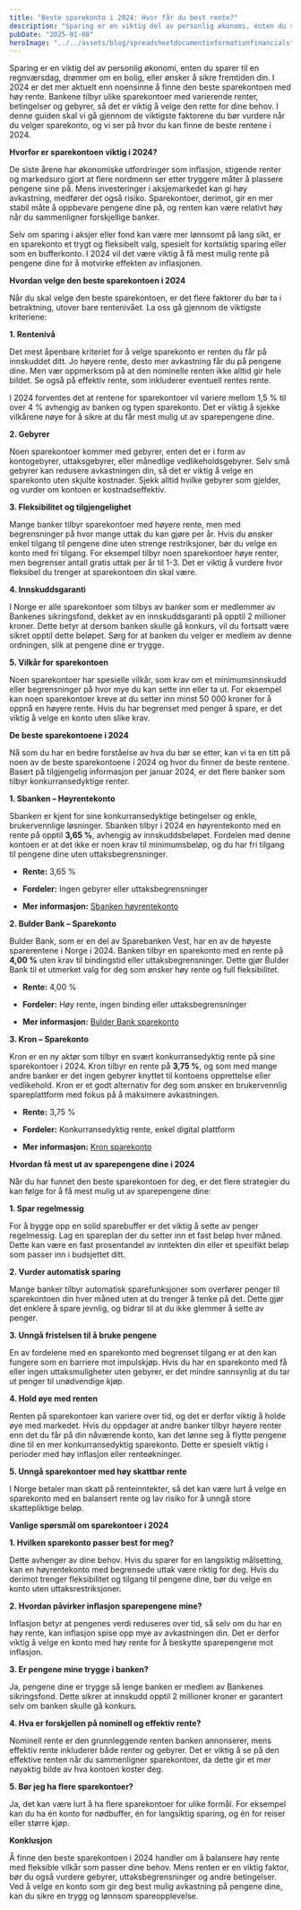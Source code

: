 ```yaml
---
title: "Beste sparekonto i 2024: Hvor får du best rente?"
description: "Sparing er en viktig del av personlig økonomi, enten du sparer til en regnværsdag, drømmer om en bolig, eller ønsker å sikre fremtiden din. I 2024 er det mer aktuelt enn noensinne å finne den beste sparekontoen med høy rente. Bankene tilbyr ulike sparekontoer med varierende renter, betingelser og gebyrer, så det er viktig å &#8230; Read more"
pubDate: "2025-01-08"
heroImage: "../../assets/blog/spreadsheetdocumentinformationfinancialstartupconc.jpg"
---
```


Sparing er en viktig del av personlig økonomi, enten du sparer til en regnværsdag, drømmer om en bolig, eller ønsker å sikre fremtiden din. I 2024 er det mer aktuelt enn noensinne å finne den beste sparekontoen med høy rente. Bankene tilbyr ulike sparekontoer med varierende renter, betingelser og gebyrer, så det er viktig å velge den rette for dine behov. I denne guiden skal vi gå gjennom de viktigste faktorene du bør vurdere når du velger sparekonto, og vi ser på hvor du kan finne de beste rentene i 2024.

**Hvorfor er sparekontoen viktig i 2024?**

De siste årene har økonomiske utfordringer som inflasjon, stigende renter og markedsuro gjort at flere nordmenn ser etter tryggere måter å plassere pengene sine på. Mens investeringer i aksjemarkedet kan gi høy avkastning, medfører det også risiko. Sparekontoer, derimot, gir en mer stabil måte å oppbevare pengene dine på, og renten kan være relativt høy når du sammenligner forskjellige banker.

Selv om sparing i aksjer eller fond kan være mer lønnsomt på lang sikt, er en sparekonto et trygt og fleksibelt valg, spesielt for kortsiktig sparing eller som en bufferkonto. I 2024 vil det være viktig å få mest mulig rente på pengene dine for å motvirke effekten av inflasjonen.

**Hvordan velge den beste sparekontoen i 2024**

Når du skal velge den beste sparekontoen, er det flere faktorer du bør ta i betraktning, utover bare rentenivået. La oss gå gjennom de viktigste kriteriene:

**1. Rentenivå**

Det mest åpenbare kriteriet for å velge sparekonto er renten du får på innskuddet ditt. Jo høyere rente, desto mer avkastning får du på pengene dine. Men vær oppmerksom på at den nominelle renten ikke alltid gir hele bildet. Se også på effektiv rente, som inkluderer eventuell rentes rente.

I 2024 forventes det at rentene for sparekontoer vil variere mellom 1,5 % til over 4 % avhengig av banken og typen sparekonto. Det er viktig å sjekke vilkårene nøye for å sikre at du får mest mulig ut av sparepengene dine.

**2. Gebyrer**

Noen sparekontoer kommer med gebyrer, enten det er i form av kontogebyrer, uttaksgebyrer, eller månedlige vedlikeholdsgebyrer. Selv små gebyrer kan redusere avkastningen din, så det er viktig å velge en sparekonto uten skjulte kostnader. Sjekk alltid hvilke gebyrer som gjelder, og vurder om kontoen er kostnadseffektiv.

**3. Fleksibilitet og tilgjengelighet**

Mange banker tilbyr sparekontoer med høyere rente, men med begrensninger på hvor mange uttak du kan gjøre per år. Hvis du ønsker enkel tilgang til pengene dine uten strenge restriksjoner, bør du velge en konto med fri tilgang. For eksempel tilbyr noen sparekontoer høye renter, men begrenser antall gratis uttak per år til 1-3. Det er viktig å vurdere hvor fleksibel du trenger at sparekontoen din skal være.

**4. Innskuddsgaranti**

I Norge er alle sparekontoer som tilbys av banker som er medlemmer av Bankenes sikringsfond, dekket av en innskuddsgaranti på opptil 2 millioner kroner. Dette betyr at dersom banken skulle gå konkurs, vil du fortsatt være sikret opptil dette beløpet. Sørg for at banken du velger er medlem av denne ordningen, slik at pengene dine er trygge.

**5. Vilkår for sparekontoen**

Noen sparekontoer har spesielle vilkår, som krav om et minimumsinnskudd eller begrensninger på hvor mye du kan sette inn eller ta ut. For eksempel kan noen sparekontoer kreve at du setter inn minst 50 000 kroner for å oppnå en høyere rente. Hvis du har begrenset med penger å spare, er det viktig å velge en konto uten slike krav.

**De beste sparekontoene i 2024**

Nå som du har en bedre forståelse av hva du bør se etter, kan vi ta en titt på noen av de beste sparekontoene i 2024 og hvor du finner de beste rentene. Basert på tilgjengelig informasjon per januar 2024, er det flere banker som tilbyr konkurransedyktige renter.

**1. Sbanken &#8211; Høyrentekonto**

Sbanken er kjent for sine konkurransedyktige betingelser og enkle, brukervennlige løsninger. Sbanken tilbyr i 2024 en høyrentekonto med en rente på opptil **3,65 %**, avhengig av innskuddsbeløpet. Fordelen med denne kontoen er at det ikke er noen krav til minimumsbeløp, og du har fri tilgang til pengene dine uten uttaksbegrensninger.

- **Rente:** 3,65 %

- **Fordeler:** Ingen gebyrer eller uttaksbegrensninger

- **Mer informasjon:** [Sbanken høyrentekonto](https://sbanken.no)

**2. Bulder Bank &#8211; Sparekonto**

Bulder Bank, som er en del av Sparebanken Vest, har en av de høyeste sparerentene i Norge i 2024. Banken tilbyr en sparekonto med en rente på **4,00 %** uten krav til bindingstid eller uttaksbegrensninger. Dette gjør Bulder Bank til et utmerket valg for deg som ønsker høy rente og full fleksibilitet.

- **Rente:** 4,00 %

- **Fordeler:** Høy rente, ingen binding eller uttaksbegrensninger

- **Mer informasjon:** [Bulder Bank sparekonto](https://bulder.no)

**3. Kron &#8211; Sparekonto**

Kron er en ny aktør som tilbyr en svært konkurransedyktig rente på sine sparekontoer i 2024. Kron tilbyr en rente på **3,75 %**, og som med mange andre banker er det ingen gebyrer knyttet til kontoens opprettelse eller vedlikehold. Kron er et godt alternativ for deg som ønsker en brukervennlig spareplattform med fokus på å maksimere avkastningen.

- **Rente:** 3,75 %

- **Fordeler:** Konkurransedyktig rente, enkel digital plattform

- **Mer informasjon:** [Kron sparekonto](https://www.kron.no)

**Hvordan få mest ut av sparepengene dine i 2024**

Når du har funnet den beste sparekontoen for deg, er det flere strategier du kan følge for å få mest mulig ut av sparepengene dine:

**1. Spar regelmessig**

For å bygge opp en solid sparebuffer er det viktig å sette av penger regelmessig. Lag en spareplan der du setter inn et fast beløp hver måned. Dette kan være en fast prosentandel av inntekten din eller et spesifikt beløp som passer inn i budsjettet ditt.

**2. Vurder automatisk sparing**

Mange banker tilbyr automatisk sparefunksjoner som overfører penger til sparekontoen din hver måned uten at du trenger å tenke på det. Dette gjør det enklere å spare jevnlig, og bidrar til at du ikke glemmer å sette av penger.

**3. Unngå fristelsen til å bruke pengene**

En av fordelene med en sparekonto med begrenset tilgang er at den kan fungere som en barriere mot impulskjøp. Hvis du har en sparekonto med få eller ingen uttaksmuligheter uten gebyrer, er det mindre sannsynlig at du tar ut penger til unødvendige kjøp.

**4. Hold øye med renten**

Renten på sparekontoer kan variere over tid, og det er derfor viktig å holde øye med markedet. Hvis du oppdager at andre banker tilbyr høyere renter enn det du får på din nåværende konto, kan det lønne seg å flytte pengene dine til en mer konkurransedyktig sparekonto. Dette er spesielt viktig i perioder med høy inflasjon eller renteøkninger.

**5. Unngå sparekontoer med høy skattbar rente**

I Norge betaler man skatt på renteinntekter, så det kan være lurt å velge en sparekonto med en balansert rente og lav risiko for å unngå store skattepliktige beløp.

**Vanlige spørsmål om sparekontoer i 2024**

**1. Hvilken sparekonto passer best for meg?**

Dette avhenger av dine behov. Hvis du sparer for en langsiktig målsetting, kan en høyrentekonto med begrensede uttak være riktig for deg. Hvis du derimot trenger fleksibilitet og tilgang til pengene dine, bør du velge en konto uten uttaksrestriksjoner.

**2. Hvordan påvirker inflasjon sparepengene mine?**

Inflasjon betyr at pengenes verdi reduseres over tid, så selv om du har en høy rente, kan inflasjon spise opp mye av avkastningen din. Det er derfor viktig å velge en konto med høy rente for å beskytte sparepengene mot inflasjon.

**3. Er pengene mine trygge i banken?**

Ja, pengene dine er trygge så lenge banken er medlem av Bankenes sikringsfond. Dette sikrer at innskudd opptil 2 millioner kroner er garantert selv om banken skulle gå konkurs.

**4. Hva er forskjellen på nominell og effektiv rente?**

Nominell rente er den grunnleggende renten banken annonserer, mens effektiv rente inkluderer både renter og gebyrer. Det er viktig å se på den effektive renten når du sammenligner sparekontoer, da dette gir et mer nøyaktig bilde av hva kontoen koster deg.

**5. Bør jeg ha flere sparekontoer?**

Ja, det kan være lurt å ha flere sparekontoer for ulike formål. For eksempel kan du ha én konto for nødbuffer, én for langsiktig sparing, og én for reiser eller større kjøp.

**Konklusjon**

Å finne den beste sparekontoen i 2024 handler om å balansere høy rente med fleksible vilkår som passer dine behov. Mens renten er en viktig faktor, bør du også vurdere gebyrer, uttaksbegrensninger og andre betingelser. Ved å velge en konto som gir deg best mulig avkastning på pengene dine, kan du sikre en trygg og lønnsom spareopplevelse.
